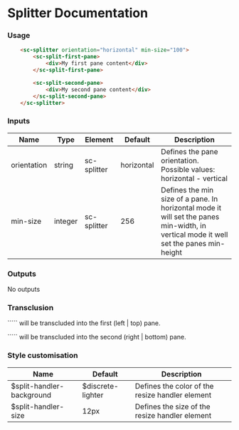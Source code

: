 # Splitter Documentation

### Usage

```html
    <sc-splitter orientation="horizontal" min-size="100">
        <sc-split-first-pane>
            <div>My first pane content</div>
        </sc-split-first-pane>

        <sc-split-second-pane>
            <div>My second pane content</div>
        </sc-split-second-pane>
    </sc-splitter>
```

### Inputs

| **Name** | **Type** | **Element** | **Default** | **Description** |
| -- | -- | -- | -- | -- |
| orientation | string | sc-splitter | horizontal | Defines the pane orientation. Possible values: horizontal - vertical |
| min-size | integer | sc-splitter | 256 | Defines the min size of a pane. In horizontal mode it will set the panes min-width, in vertical mode it well set the panes min-height |

### Outputs

No outputs

### Transclusion

```<sc-split-first-pane>`` will be transcluded into the first (left | top) pane.

```<sc-split-second-pane>`` will be transcluded into the second (right | bottom) pane.

### Style customisation

| **Name** | **Default** | **Description** |
| -- | -- | -- |
| $split-handler-background | $discrete-lighter | Defines the color of the resize handler element |
| $split-handler-size | 12px | Defines the size of the resize handler element |